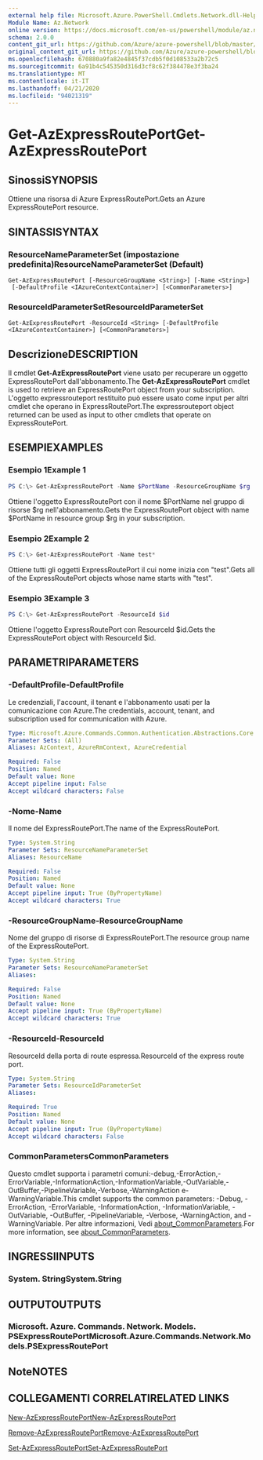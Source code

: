 ```yaml
---
external help file: Microsoft.Azure.PowerShell.Cmdlets.Network.dll-Help.xml
Module Name: Az.Network
online version: https://docs.microsoft.com/en-us/powershell/module/az.network/get-azexpressrouteport
schema: 2.0.0
content_git_url: https://github.com/Azure/azure-powershell/blob/master/src/Network/Network/help/Get-AzExpressRoutePort.md
original_content_git_url: https://github.com/Azure/azure-powershell/blob/master/src/Network/Network/help/Get-AzExpressRoutePort.md
ms.openlocfilehash: 670880a9fa82e4845f37cdb5f0d108533a2b72c5
ms.sourcegitcommit: 6a91b4c545350d316d3cf8c62f384478e3f3ba24
ms.translationtype: MT
ms.contentlocale: it-IT
ms.lasthandoff: 04/21/2020
ms.locfileid: "94021319"
---
```

# <span data-ttu-id="72077-101">Get-AzExpressRoutePort</span><span class="sxs-lookup"><span data-stu-id="72077-101">Get-AzExpressRoutePort</span></span>

## <span data-ttu-id="72077-102">Sinossi</span><span class="sxs-lookup"><span data-stu-id="72077-102">SYNOPSIS</span></span>
<span data-ttu-id="72077-103">Ottiene una risorsa di Azure ExpressRoutePort.</span><span class="sxs-lookup"><span data-stu-id="72077-103">Gets an Azure ExpressRoutePort resource.</span></span>

## <span data-ttu-id="72077-104">SINTASSI</span><span class="sxs-lookup"><span data-stu-id="72077-104">SYNTAX</span></span>

### <span data-ttu-id="72077-105">ResourceNameParameterSet (impostazione predefinita)</span><span class="sxs-lookup"><span data-stu-id="72077-105">ResourceNameParameterSet (Default)</span></span>
```
Get-AzExpressRoutePort [-ResourceGroupName <String>] [-Name <String>]
 [-DefaultProfile <IAzureContextContainer>] [<CommonParameters>]
```

### <span data-ttu-id="72077-106">ResourceIdParameterSet</span><span class="sxs-lookup"><span data-stu-id="72077-106">ResourceIdParameterSet</span></span>
```
Get-AzExpressRoutePort -ResourceId <String> [-DefaultProfile <IAzureContextContainer>] [<CommonParameters>]
```

## <span data-ttu-id="72077-107">Descrizione</span><span class="sxs-lookup"><span data-stu-id="72077-107">DESCRIPTION</span></span>
<span data-ttu-id="72077-108">Il cmdlet **Get-AzExpressRoutePort** viene usato per recuperare un oggetto ExpressRoutePort dall'abbonamento.</span><span class="sxs-lookup"><span data-stu-id="72077-108">The **Get-AzExpressRoutePort** cmdlet is used to retrieve an ExpressRoutePort object from your subscription.</span></span> <span data-ttu-id="72077-109">L'oggetto expressrouteport restituito può essere usato come input per altri cmdlet che operano in ExpressRoutePort.</span><span class="sxs-lookup"><span data-stu-id="72077-109">The expressrouteport object returned can be used as input to other cmdlets that operate on ExpressRoutePort.</span></span>

## <span data-ttu-id="72077-110">ESEMPI</span><span class="sxs-lookup"><span data-stu-id="72077-110">EXAMPLES</span></span>

### <span data-ttu-id="72077-111">Esempio 1</span><span class="sxs-lookup"><span data-stu-id="72077-111">Example 1</span></span>
```powershell
PS C:\> Get-AzExpressRoutePort -Name $PortName -ResourceGroupName $rg
```

<span data-ttu-id="72077-112">Ottiene l'oggetto ExpressRoutePort con il nome $PortName nel gruppo di risorse $rg nell'abbonamento.</span><span class="sxs-lookup"><span data-stu-id="72077-112">Gets the ExpressRoutePort object with name $PortName in resource group $rg in your subscription.</span></span>

### <span data-ttu-id="72077-113">Esempio 2</span><span class="sxs-lookup"><span data-stu-id="72077-113">Example 2</span></span>
```powershell
PS C:\> Get-AzExpressRoutePort -Name test*
```

<span data-ttu-id="72077-114">Ottiene tutti gli oggetti ExpressRoutePort il cui nome inizia con "test".</span><span class="sxs-lookup"><span data-stu-id="72077-114">Gets all of the ExpressRoutePort objects whose name starts with "test".</span></span>

### <span data-ttu-id="72077-115">Esempio 3</span><span class="sxs-lookup"><span data-stu-id="72077-115">Example 3</span></span>
```powershell
PS C:\> Get-AzExpressRoutePort -ResourceId $id
```

<span data-ttu-id="72077-116">Ottiene l'oggetto ExpressRoutePort con ResourceId $id.</span><span class="sxs-lookup"><span data-stu-id="72077-116">Gets the ExpressRoutePort object with ResourceId $id.</span></span> 

## <span data-ttu-id="72077-117">PARAMETRI</span><span class="sxs-lookup"><span data-stu-id="72077-117">PARAMETERS</span></span>

### <span data-ttu-id="72077-118">-DefaultProfile</span><span class="sxs-lookup"><span data-stu-id="72077-118">-DefaultProfile</span></span>
<span data-ttu-id="72077-119">Le credenziali, l'account, il tenant e l'abbonamento usati per la comunicazione con Azure.</span><span class="sxs-lookup"><span data-stu-id="72077-119">The credentials, account, tenant, and subscription used for communication with Azure.</span></span>

```yaml
Type: Microsoft.Azure.Commands.Common.Authentication.Abstractions.Core.IAzureContextContainer
Parameter Sets: (All)
Aliases: AzContext, AzureRmContext, AzureCredential

Required: False
Position: Named
Default value: None
Accept pipeline input: False
Accept wildcard characters: False
```

### <span data-ttu-id="72077-120">-Nome</span><span class="sxs-lookup"><span data-stu-id="72077-120">-Name</span></span>
<span data-ttu-id="72077-121">Il nome del ExpressRoutePort.</span><span class="sxs-lookup"><span data-stu-id="72077-121">The name of the ExpressRoutePort.</span></span>

```yaml
Type: System.String
Parameter Sets: ResourceNameParameterSet
Aliases: ResourceName

Required: False
Position: Named
Default value: None
Accept pipeline input: True (ByPropertyName)
Accept wildcard characters: True
```

### <span data-ttu-id="72077-122">-ResourceGroupName</span><span class="sxs-lookup"><span data-stu-id="72077-122">-ResourceGroupName</span></span>
<span data-ttu-id="72077-123">Nome del gruppo di risorse di ExpressRoutePort.</span><span class="sxs-lookup"><span data-stu-id="72077-123">The resource group name of the ExpressRoutePort.</span></span>

```yaml
Type: System.String
Parameter Sets: ResourceNameParameterSet
Aliases:

Required: False
Position: Named
Default value: None
Accept pipeline input: True (ByPropertyName)
Accept wildcard characters: True
```

### <span data-ttu-id="72077-124">-ResourceId</span><span class="sxs-lookup"><span data-stu-id="72077-124">-ResourceId</span></span>
<span data-ttu-id="72077-125">ResourceId della porta di route espressa.</span><span class="sxs-lookup"><span data-stu-id="72077-125">ResourceId of the express route port.</span></span>

```yaml
Type: System.String
Parameter Sets: ResourceIdParameterSet
Aliases:

Required: True
Position: Named
Default value: None
Accept pipeline input: True (ByPropertyName)
Accept wildcard characters: False
```

### <span data-ttu-id="72077-126">CommonParameters</span><span class="sxs-lookup"><span data-stu-id="72077-126">CommonParameters</span></span>
<span data-ttu-id="72077-127">Questo cmdlet supporta i parametri comuni:-debug,-ErrorAction,-ErrorVariable,-InformationAction,-InformationVariable,-OutVariable,-OutBuffer,-PipelineVariable,-Verbose,-WarningAction e-WarningVariable.</span><span class="sxs-lookup"><span data-stu-id="72077-127">This cmdlet supports the common parameters: -Debug, -ErrorAction, -ErrorVariable, -InformationAction, -InformationVariable, -OutVariable, -OutBuffer, -PipelineVariable, -Verbose, -WarningAction, and -WarningVariable.</span></span> <span data-ttu-id="72077-128">Per altre informazioni, Vedi [about_CommonParameters](http://go.microsoft.com/fwlink/?LinkID=113216).</span><span class="sxs-lookup"><span data-stu-id="72077-128">For more information, see [about_CommonParameters](http://go.microsoft.com/fwlink/?LinkID=113216).</span></span>

## <span data-ttu-id="72077-129">INGRESSI</span><span class="sxs-lookup"><span data-stu-id="72077-129">INPUTS</span></span>

### <span data-ttu-id="72077-130">System. String</span><span class="sxs-lookup"><span data-stu-id="72077-130">System.String</span></span>

## <span data-ttu-id="72077-131">OUTPUT</span><span class="sxs-lookup"><span data-stu-id="72077-131">OUTPUTS</span></span>

### <span data-ttu-id="72077-132">Microsoft. Azure. Commands. Network. Models. PSExpressRoutePort</span><span class="sxs-lookup"><span data-stu-id="72077-132">Microsoft.Azure.Commands.Network.Models.PSExpressRoutePort</span></span>

## <span data-ttu-id="72077-133">Note</span><span class="sxs-lookup"><span data-stu-id="72077-133">NOTES</span></span>

## <span data-ttu-id="72077-134">COLLEGAMENTI CORRELATI</span><span class="sxs-lookup"><span data-stu-id="72077-134">RELATED LINKS</span></span>

[<span data-ttu-id="72077-135">New-AzExpressRoutePort</span><span class="sxs-lookup"><span data-stu-id="72077-135">New-AzExpressRoutePort</span></span>](./New-AzExpressRoutePort.md)

[<span data-ttu-id="72077-136">Remove-AzExpressRoutePort</span><span class="sxs-lookup"><span data-stu-id="72077-136">Remove-AzExpressRoutePort</span></span>](./Remove-AzExpressRoutePort.md)

[<span data-ttu-id="72077-137">Set-AzExpressRoutePort</span><span class="sxs-lookup"><span data-stu-id="72077-137">Set-AzExpressRoutePort</span></span>](./Set-AzExpressRoutePort.md)
